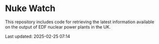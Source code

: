 # Nuke Watch

This repository includes code for retrieving the latest information available on the output of EDF nuclear power plants in the UK.

Last updated: 2025-02-25 07:14